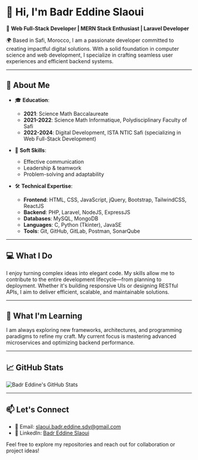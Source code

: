 # 👋 Hi, I'm Badr Eddine Slaoui

🎯 **Web Full-Stack Developer | MERN Stack Enthusiast | Laravel Developer**

🌍 Based in Safi, Morocco, I am a passionate developer committed to creating impactful digital solutions. With a solid foundation in computer science and web development, I specialize in crafting seamless user experiences and efficient backend systems.

---

## 🚀 About Me

- 🎓 **Education**: 
  - **2021**: Science Math Baccalaureate
  - **2021-2022**: Science Math Informatique, Polydisciplinary Faculty of Safi
  - **2022-2024**: Digital Development, ISTA NTIC Safi (specializing in Web Full-Stack Development)

- 🌟 **Soft Skills**:
  - Effective communication
  - Leadership & teamwork
  - Problem-solving and adaptability

- 🛠️ **Technical Expertise**:
  - **Frontend**: HTML, CSS, JavaScript, jQuery, Bootstrap, TailwindCSS, ReactJS
  - **Backend**: PHP, Laravel, NodeJS, ExpressJS
  - **Databases**: MySQL, MongoDB
  - **Languages**: C, Python (Tkinter), JavaSE
  - **Tools**: Git, GitHub, GitLab, Postman, SonarQube

---

## 💻 What I Do

I enjoy turning complex ideas into elegant code. My skills allow me to contribute to the entire development lifecycle—from planning to deployment. Whether it's building responsive UIs or designing RESTful APIs, I aim to deliver efficient, scalable, and maintainable solutions.

---

## 🌱 What I'm Learning

I am always exploring new frameworks, architectures, and programming paradigms to refine my craft. My current focus is mastering advanced microservices and optimizing backend performance.

---

## 📈 GitHub Stats

![Badr Eddine's GitHub Stats](https://github-readme-stats.vercel.app/api?username=Badr-Eddine-Slaoui&show_icons=true&theme=radical)

---

## 📫 Let's Connect

- 📧 Email: [slaoui.badr.eddine.sdv@gmail.com](mailto:slaoui.badr.eddine.sdv@gmail.com)
- 💼 LinkedIn: [Badr Eddine Slaoui](https://linkedin.com/in/badr-eddine-slaoui)

Feel free to explore my repositories and reach out for collaboration or project ideas!
